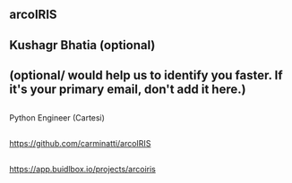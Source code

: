 ## arcoIRIS

## Kushagr Bhatia (optional)

## <Used Email in Buidlbox> (optional/ would help us to identify you faster. If it's your primary email, don't add it here.) 

## <YOUR ROLE ON THE TEAM>
Python Engineer (Cartesi)

## <LINK TO THE PROJECT REPOSITORY>
https://github.com/carminatti/arcoIRIS

## <LINK TO BUIDLBOX SUBMISSION>
https://app.buidlbox.io/projects/arcoiris

## <ANY LINKS TO YOUR SOCIALS THAT YOU WANT PEOPLE TO SEE WHO MIGHT COME ACROSS YOUR SUBMISSION IN THE FUTURE>
